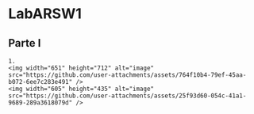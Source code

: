 # LabARSW1

## Parte I

    1.
    <img width="651" height="712" alt="image" src="https://github.com/user-attachments/assets/764f10b4-79ef-45aa-b072-6ee7c283e491" />
    <img width="605" height="435" alt="image" src="https://github.com/user-attachments/assets/25f93d60-054c-41a1-9689-289a3618079d" />


    
